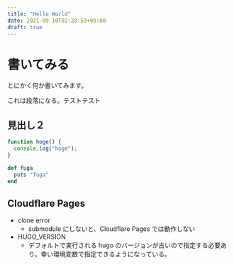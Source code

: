 ```yaml
---
title: "Hello World"
date: 2021-09-10T02:28:53+09:00
draft: true
---
```


# 書いてみる

とにかく何か書いてみます。

これは段落になる。テストテスト

## 見出し２

```js
function hoge() {
  console.log("hoge");
}
```

```ruby
def fuga
  puts "fuga"
end
```

## Cloudflare Pages

- clone error
  - submodule にしないと、Cloudflare Pages では動作しない
- HUGO_VERSION
  - デフォルトで実行される hugo のバージョンが古いので指定する必要あり。幸い環境変数で指定できるようになっている。
